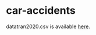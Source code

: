 # car-accidents

datatran2020.csv is available [here](https://www.gov.br/prf/pt-br/acesso-a-informacao/dados-abertos/dados-abertos-acidentes).
